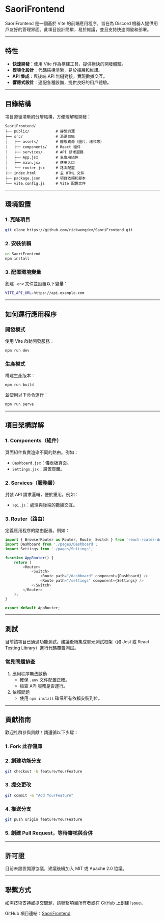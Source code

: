 # SaoriFrontend

SaoriFrontend 是一個基於 Vite 的前端應用程序，旨在為 Discord 機器人提供用戶友好的管理界面。此項目設計簡單，易於維護，並且支持快速開發和部署。

---

## 特性

- **快速開發**：使用 Vite 作為構建工具，提供極快的開發體驗。
- **模塊化設計**：代碼結構清晰，易於擴展和維護。
- **API 集成**：與後端 API 無縫對接，實現數據交互。
- **響應式設計**：適配各種設備，提供良好的用戶體驗。

---

## 目錄結構

項目遵循清晰的分層結構，方便理解和開發：

```
SaoriFrontend/
├── public/            # 靜態資源
├── src/               # 源碼目錄
│   ├── assets/        # 靜態資源（圖片、樣式等）
│   ├── components/    # React 組件
│   ├── services/      # API 請求服務
│   ├── App.jsx        # 主應用組件
│   ├── main.jsx       # 應用入口
│   └── router.jsx     # 路由配置
├── index.html         # 主 HTML 文件
├── package.json       # 項目依賴和腳本
└── vite.config.js     # Vite 配置文件
```

---

## 環境設置

### 1. 克隆項目

```bash
git clone https://github.com/rickwengdev/SaoriFrontend.git
```

### 2. 安裝依賴

```bash
cd SaoriFrontend
npm install
```

### 3. 配置環境變量

創建 `.env` 文件並設置以下變量：

```bash
VITE_API_URL=https://api.example.com
```

---

## 如何運行應用程序

### 開發模式

使用 Vite 啟動開發服務：

```bash
npm run dev
```

### 生產模式

構建生產版本：

```bash
npm run build
```

並使用以下命令運行：

```bash
npm run serve
```

---

## 項目架構詳解

### 1. Components（組件）

頁面組件負責渲染不同的路由。例如：

- `Dashboard.jsx`：儀表板頁面。
- `Settings.jsx`：設置頁面。

### 2. Services（服務層）

封裝 API 請求邏輯，便於重用。例如：

- `api.js`：處理與後端的數據交互。

### 3. Router（路由）

定義應用程序的路由配置。例如：

```javascript
import { BrowserRouter as Router, Route, Switch } from 'react-router-dom';
import Dashboard from './pages/Dashboard';
import Settings from './pages/Settings';

function AppRouter() {
    return (
        <Router>
            <Switch>
                <Route path="/dashboard" component={Dashboard} />
                <Route path="/settings" component={Settings} />
            </Switch>
        </Router>
    );
}

export default AppRouter;
```

---

## 測試

目前該項目已通過功能測試，建議後續集成單元測試框架（如 Jest 或 React Testing Library）進行代碼覆蓋測試。

### 常見問題排查

1. 應用程序無法啟動
    - 確保 `.env` 文件配置正確。
    - 檢查 API 服務是否運行。
2. 依賴問題
    - 使用 `npm install` 確保所有依賴安裝到位。

---

## 貢獻指南

歡迎社群參與貢獻！請遵循以下步驟：

### 1. Fork 此存儲庫

### 2. 創建功能分支

```bash
git checkout -b feature/YourFeature
```

### 3. 提交更改

```bash
git commit -m "Add YourFeature"
```

### 4. 推送分支

```bash
git push origin feature/YourFeature
```

### 5. 創建 Pull Request，等待審核與合併

---

## 許可證

目前未設置開源協議，建議後續加入 MIT 或 Apache 2.0 協議。

---

## 聯繫方式

如需技術支持或提交問題，請聯繫項目所有者或在 GitHub 上創建 Issue。

GitHub 項目連結：[SaoriFrontend](https://github.com/rickwengdev/SaoriFrontend)